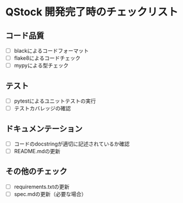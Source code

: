 # QStock 開発完了時のチェックリスト

## コード品質
- [ ] blackによるコードフォーマット
- [ ] flake8によるコードチェック
- [ ] mypyによる型チェック

## テスト
- [ ] pytestによるユニットテストの実行
- [ ] テストカバレッジの確認

## ドキュメンテーション
- [ ] コードのdocstringが適切に記述されているか確認
- [ ] README.mdの更新

## その他のチェック
- [ ] requirements.txtの更新
- [ ] spec.mdの更新（必要な場合）